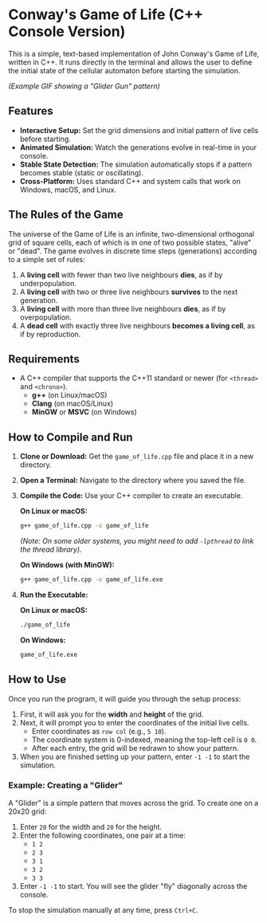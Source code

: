 # Conway's Game of Life (C++ Console Version)

This is a simple, text-based implementation of John Conway's Game of Life, written in C++. It runs directly in the terminal and allows the user to define the initial state of the cellular automaton before starting the simulation.

_(Example GIF showing a "Glider Gun" pattern)_

## Features

- **Interactive Setup:** Set the grid dimensions and initial pattern of live cells before starting.
- **Animated Simulation:** Watch the generations evolve in real-time in your console.
- **Stable State Detection:** The simulation automatically stops if a pattern becomes stable (static or oscillating).
- **Cross-Platform:** Uses standard C++ and system calls that work on Windows, macOS, and Linux.

## The Rules of the Game

The universe of the Game of Life is an infinite, two-dimensional orthogonal grid of square cells, each of which is in one of two possible states, "alive" or "dead". The game evolves in discrete time steps (generations) according to a simple set of rules:

1.  A **living cell** with fewer than two live neighbours **dies**, as if by underpopulation.
2.  A **living cell** with two or three live neighbours **survives** to the next generation.
3.  A **living cell** with more than three live neighbours **dies**, as if by overpopulation.
4.  A **dead cell** with exactly three live neighbours **becomes a living cell**, as if by reproduction.

## Requirements

- A C++ compiler that supports the C++11 standard or newer (for `<thread>` and `<chrono>`).
  - **g++** (on Linux/macOS)
  - **Clang** (on macOS/Linux)
  - **MinGW** or **MSVC** (on Windows)

## How to Compile and Run

1.  **Clone or Download:** Get the `game_of_life.cpp` file and place it in a new directory.

2.  **Open a Terminal:** Navigate to the directory where you saved the file.

3.  **Compile the Code:** Use your C++ compiler to create an executable.

    **On Linux or macOS:**

    ```bash
    g++ game_of_life.cpp -o game_of_life
    ```

    _(Note: On some older systems, you might need to add `-lpthread` to link the thread library)._

    **On Windows (with MinGW):**

    ```bash
    g++ game_of_life.cpp -o game_of_life.exe
    ```

4.  **Run the Executable:**

    **On Linux or macOS:**

    ```bash
    ./game_of_life
    ```

    **On Windows:**

    ```bash
    game_of_life.exe
    ```

## How to Use

Once you run the program, it will guide you through the setup process:

1.  First, it will ask you for the **width** and **height** of the grid.
2.  Next, it will prompt you to enter the coordinates of the initial live cells.
    - Enter coordinates as `row col` (e.g., `5 10`).
    - The coordinate system is 0-indexed, meaning the top-left cell is `0 0`.
    - After each entry, the grid will be redrawn to show your pattern.
3.  When you are finished setting up your pattern, enter `-1 -1` to start the simulation.

### Example: Creating a "Glider"

A "Glider" is a simple pattern that moves across the grid. To create one on a 20x20 grid:

1.  Enter `20` for the width and `20` for the height.
2.  Enter the following coordinates, one pair at a time:
    - `1 2`
    - `2 3`
    - `3 1`
    - `3 2`
    - `3 3`
3.  Enter `-1 -1` to start. You will see the glider "fly" diagonally across the console.

To stop the simulation manually at any time, press `Ctrl+C`.
